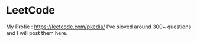 # LeetCode

My Profie : https://leetcode.com/pkedia/
I've sloved around 300+ questions and I will post them here.
